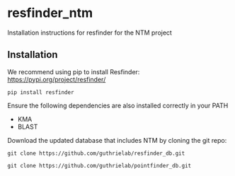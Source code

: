 # resfinder_ntm
Installation instructions for resfinder for the NTM project

## Installation
We recommend using pip to install Resfinder: https://pypi.org/project/resfinder/

`pip install resfinder` 

Ensure the following dependencies are also installed correctly in your PATH
- KMA
- BLAST

Download the updated database that includes NTM by cloning the git repo:

`git clone https://github.com/guthrielab/resfinder_db.git`

`git clone https://github.com/guthrielab/pointfinder_db.git`

